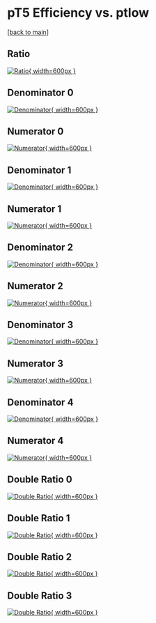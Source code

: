 # pT5 Efficiency vs. ptlow

[[back to main](./)]



## Ratio

[![Ratio](../mtv/var/pT5_base_321_1_eff_ptlow.png){ width=600px }](../mtv/var/pT5_base_321_1_eff_ptlow.pdf)

## Denominator 0

[![Denominator](../mtv/den/pT5_base_321_1_eff_ptlow_den0.png){ width=600px }](../mtv/den/pT5_base_321_1_eff_ptlow_den0.pdf)

## Numerator 0

[![Numerator](../mtv/num/pT5_base_321_1_eff_ptlow_num0.png){ width=600px }](../mtv/num/pT5_base_321_1_eff_ptlow_num0.pdf)

## Denominator 1

[![Denominator](../mtv/den/pT5_base_321_1_eff_ptlow_den1.png){ width=600px }](../mtv/den/pT5_base_321_1_eff_ptlow_den1.pdf)

## Numerator 1

[![Numerator](../mtv/num/pT5_base_321_1_eff_ptlow_num1.png){ width=600px }](../mtv/num/pT5_base_321_1_eff_ptlow_num1.pdf)

## Denominator 2

[![Denominator](../mtv/den/pT5_base_321_1_eff_ptlow_den2.png){ width=600px }](../mtv/den/pT5_base_321_1_eff_ptlow_den2.pdf)

## Numerator 2

[![Numerator](../mtv/num/pT5_base_321_1_eff_ptlow_num2.png){ width=600px }](../mtv/num/pT5_base_321_1_eff_ptlow_num2.pdf)

## Denominator 3

[![Denominator](../mtv/den/pT5_base_321_1_eff_ptlow_den3.png){ width=600px }](../mtv/den/pT5_base_321_1_eff_ptlow_den3.pdf)

## Numerator 3

[![Numerator](../mtv/num/pT5_base_321_1_eff_ptlow_num3.png){ width=600px }](../mtv/num/pT5_base_321_1_eff_ptlow_num3.pdf)

## Denominator 4

[![Denominator](../mtv/den/pT5_base_321_1_eff_ptlow_den4.png){ width=600px }](../mtv/den/pT5_base_321_1_eff_ptlow_den4.pdf)

## Numerator 4

[![Numerator](../mtv/num/pT5_base_321_1_eff_ptlow_num4.png){ width=600px }](../mtv/num/pT5_base_321_1_eff_ptlow_num4.pdf)

## Double Ratio 0

[![Double Ratio](../mtv/ratio/pT5_base_321_1_eff_ptlow_ratio0.png){ width=600px }](../mtv/ratio/pT5_base_321_1_eff_ptlow_ratio0.pdf)

## Double Ratio 1

[![Double Ratio](../mtv/ratio/pT5_base_321_1_eff_ptlow_ratio1.png){ width=600px }](../mtv/ratio/pT5_base_321_1_eff_ptlow_ratio1.pdf)

## Double Ratio 2

[![Double Ratio](../mtv/ratio/pT5_base_321_1_eff_ptlow_ratio2.png){ width=600px }](../mtv/ratio/pT5_base_321_1_eff_ptlow_ratio2.pdf)

## Double Ratio 3

[![Double Ratio](../mtv/ratio/pT5_base_321_1_eff_ptlow_ratio3.png){ width=600px }](../mtv/ratio/pT5_base_321_1_eff_ptlow_ratio3.pdf)

